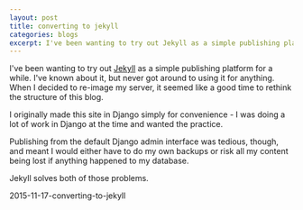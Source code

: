 ```yaml
---
layout: post
title: converting to jekyll
categories: blogs
excerpt: I've been wanting to try out Jekyll as a simple publishing platform for a while.  I've known about it, but never got around to using it for anything.  When I decided to re-image my server, it seemed like a good time to rethink the structure of this blog.
---
```


I've been wanting to try out [Jekyll][jekyll] as a simple publishing platform for a while.  I've known about it, but never got around to using it for anything.  When I decided to re-image my server, it seemed like a good time to rethink the structure of this blog.

[jekyll]: https://jekyllrb.com/

I originally made this site in Django simply for convenience - I was doing a lot of work in Django at the time and wanted the practice.

Publishing from the default Django admin interface was tedious, though, and meant I would either have to do my own backups or risk all my content being lost if anything happened to my database.

Jekyll solves both of those problems.  

2015-11-17-converting-to-jekyll